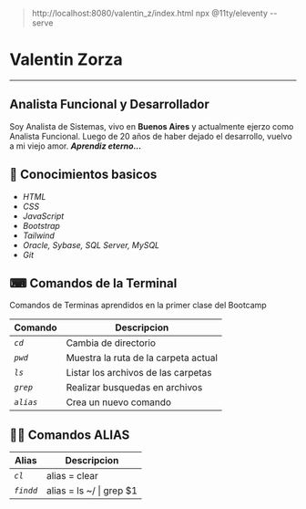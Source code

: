 > http://localhost:8080/valentin_z/index.html
> npx @11ty/eleventy --serve

# Valentin Zorza
---
## Analista Funcional y Desarrollador

Soy Analista de Sistemas, vivo en **Buenos Aires** y actualmente ejerzo como Analista Funcional.
Luego de 20 años de haber dejado el desarrollo, vuelvo a mi viejo amor.
***Aprendiz eterno...***

## 💎 Conocimientos basicos

* _HTML_
* _CSS_
* _JavaScript_
* _Bootstrap_
* _Tailwind_
* _Oracle, Sybase, SQL Server, MySQL_
* _Git_


## ⌨ Comandos de la Terminal

Comandos de Terminas aprendidos en la primer clase del Bootcamp

| Comando | Descripcion |
| ------- | ----------- |
| _`cd`_    | Cambia de directorio |
| _`pwd`_   | Muestra la ruta de la carpeta actual | 
| _`ls`_    | Listar los archivos de las carpetas |
| _`grep`_  | Realizar busquedas en archivos |
| _`alias`_ | Crea un nuevo comando |


## 🚴‍♀️ Comandos ALIAS

| Alias | Descripcion |
| ----- | ----------- |
| _`cl`_| alias = clear |
| _`findd`_| alias = ls ~/ \| grep $1 |


